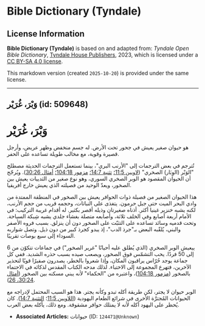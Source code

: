 # Bible Dictionary (Tyndale)

## License Information

**Bible Dictionary (Tyndale)** is based on and adapted from: _Tyndale Open Bible Dictionary_, [Tyndale House Publishers](https://tyndaleopenresources.com/), 2023, which is licensed under a [CC BY-SA 4.0 license](https://creativecommons.org/licenses/by-sa/4.0/legalcode.en).

This markdown version (created `2025-10-20`) is provided under the same license.



--------------------------------

## وَبْرَ، غُرَيْر (id: 509648)

وَبْرَ، غُرَيْر
===============

هو حيوان صغير يعيش في جحور تحت الأرض. له جسم منخفض وظهر عريض، وأرجل قصيرة وقوية، مع مخالب طويلة تساعده على الحفر.

تُترجم في بعض الترجمات إلى "الأرنب البري"، بينما تستعمل الترجمات الحديثة مصطلح "الوَبْر (الوِبَار) الصخري" ([لاويين 11:5؛](https://ref.ly/Lev11:5) [تثنية 14:7؛](https://ref.ly/Deut14:7) [مزمور 104:18؛](https://ref.ly/Ps104:18) [أمثال 30:26](https://ref.ly/Prov30:26)). ويُرجّح أن الحيوان المقصود هو الوبر الصخري السوري، وهو نوع صغير من الثدييات يعيش بين الصخور، ويعدّ الوحيد من فصيلته الذي يعيش خارج أفريقيا.

هذا الحيوان الصغير من فصيلة ذوات الحوافر يعيش بين الصخور في المنطقة الممتدة من وادي البحر الميت حتى جبل حرمون. يتغذى على النباتات، وحجمه قريب من حجم الأرنب، لكنه يشبه خنزير غينيا أكثر. أذناه صغيرتان وذيله أقصر بكثير. له أقدام غريبة التركيب: في الأمام أربعة أصابع وفي الخلف ثلاثة، وأصابعه متصلة بغشاء جلدي يشبه شِبكة السباحة. وتحت قدميه وسائد تساعده على التثبّت على الصخور دون أن ينزلق. بسبب فروه الأصفر والبني، يُلقّبه البعض بـ"جرذ الدب"، إذ يبدو كجرذ كبير من دون ذيل. وتصل شواربه السوداء إلى سبع بوصات تقريبًا.

ييعيش الوبر الصخري (الذي يُطلق عليه أحيانًا "غرير الصخور") في جماعات تتكوّن من 6 إلى 50 فردًا. يحب التشمّس فوق الصخور، ويصعب صيده بسبب حذره الشديد. ففي كل جماعة يوجد حُرّاس يراقبون المكان، وإذا شعروا بالخطر، يصدرون صفيرًا قويًا لتحذير الآخرين، فتهرع المجموعة إلى الاختباء. لذلك مدحه الكتاب المقدس لذكائه في الاحتماء بالصخور ([مزمور 104:18](https://ref.ly/Ps104:18))، واعتبره من "الحكماء" لأنه يبني مسكنه بين الصخور ([أمثال 30:24، 26](https://ref.ly/Prov30:24,Prov30:26)).

الوبر حيوان لا يجتر، لكن طريقة أكله تبدو وكأنه يجتر. هذا هو السبب المحتمل لإدراجه مع الحيوانات المُجترَّة الأخرى في شرائع الطعام اليهودية ([اللاويين 11:5](https://ref.ly/Lev11:5)؛ [التثنية 14:7](https://ref.ly/Deut14:7)). كان يُحظر على اليهود أكله لأنه لا يمتلك حوافر مشقوقة. ومع ذلك، يأكله بعض العرب.

* **Associated Articles:** حيوانات (ID: `124471@Unknown`)

